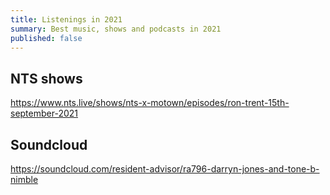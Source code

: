 ```yaml
---
title: Listenings in 2021
summary: Best music, shows and podcasts in 2021
published: false
---
```


## NTS shows

https://www.nts.live/shows/nts-x-motown/episodes/ron-trent-15th-september-2021

## Soundcloud

https://soundcloud.com/resident-advisor/ra796-darryn-jones-and-tone-b-nimble
